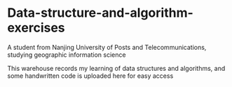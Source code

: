 # Data-structure-and-algorithm-exercises
A student from Nanjing University of Posts and Telecommunications, studying geographic information science

This warehouse records my learning of data structures and algorithms, and some handwritten code is uploaded here for easy access

